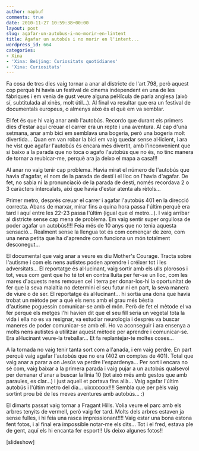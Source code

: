 ```yaml
---
author: napbuf
comments: true
date: 2010-11-27 10:59:38+00:00
layout: post
slug: agafar-un-autobus-i-no-morir-en-lintent
title: Agafar un autobús i no morir en l'intent...
wordpress_id: 664
categories:
- Xina
- 'Xina: Beijing: Curiositats quotidianes'
- 'Xina: Curiositats'
---
```


Fa cosa de tres dies vaig tornar a anar al districte de l'art 798, però aquest cop perquè hi havia un festival de cinema independent en una de les fàbriques i em venia de gust veure alguna pel·lícula de parla anglesa (això sí, subtitulada al xinès, molt útil...). Al final va resultar que era un festival de documentals europeus, o almenys això és el què em va semblar.

El fet és que hi vaig anar amb l'autobús. Recordo que durant els primers dies d'estar aquí creuar el carrer era un repte i una aventura. Al cap d'una setmana, anar amb bici em semblava una bogeria, però una bogeria molt divertida... Quan em van robar la bici em vaig quedar sense al·licient, i ara he vist que agafar l'autobús és encara més divertit, amb l'inconvenient que si baixo a la parada que no toca o agafo l'autobús que no és, no tinc manera de tornar a reubicar-me, perquè ara ja deixo el mapa a casa!!!

Al anar no vaig tenir cap problema. Havia mirat el número de l'autobús que havia d'agafar, el nom de la parada de destí i el lloc on l'havia d'agafar. De fet, no sabia ni la pronunciació de la parada de destí, només recordava 2 o 3 caràcters intercalats, així que havia d'estar atenta als rètols...

Primer metro, després creuar el carrer i agafar l'autobús 401 en la direcció correcta. Abans de marxar, mirar fins a quina hora passa l'últim perquè era tard i aquí entre les 22-23 passa l'últim (igual que el metro...). I vaig arribar al districte sense cap mena de problema. Em vaig sentir super orgullosa de poder agafar un autobús!!!! Feia més de 10 anys que no tenia aquesta sensació... Realment sense la llengua tot és com començar de zero, com una nena petita que ha d'aprendre com funciona un món totalment desconegut...

El documental que vaig anar a veure es diu Mother's Courage. Tracta sobre l'autisme i com els nens autistes poden aprendre i créixer tot i les adversitats... El reportatge és al·lucinant, vaig sortir amb els ulls plorosos i tot, veus com gent que ho té tot en contra lluita per fer-se un lloc, com les mares d'aquests nens remouen cel i terra per donar-los-hi la oportunitat de fer que la seva malaltia no determini el seu futur ni en part, la seva manera de viure o de ser. El reportatge és al·lucinant... hi sortia una dona que havia trobat un mètode per a què els nens amb el grau més bèstia d'autisme poguessin comunicar-se amb el món. Però de fet el mètode el va fer perquè els metges l'hi havien dit que el seu fill seria un vegetal tota la vida i ella no es va resignar, va estudiar neurologia i després va buscar maneres de poder comunicar-se amb ell. Ho va aconseguir i ara ensenya a molts nens autistes a utilitzar aquest mètode per aprendre i comunicar-se. Era al·lucinant veure-la treballar... Et fa replantejar-te moltes coses...

A la tornada no vaig tenir tanta sort com a l'anada, i em vaig perdre. En part perquè vaig agafar l'autobús que no era (402 en comptes de 401). Total que vaig anar a parar a on Jesús va perdre l'espardenya... Per sort i encara no sé com, vaig baixar a la primera parada i vaig pujar a un autobús qualsevol per demanar d'anar a buscar la línia 10 (tot això més amb gestos que amb paraules, es clar...) i just aquell et portava fins allà... Vaig agafar l'últim autobús i l'últim metro del dia... uixxxxxxx!!!! Sembla que per pèls vaig sortint prou bé de les meves aventures amb autobús... :)

El dimarts passat vaig tornar a Fragant Hills. Volia veure el parc amb els arbres tenyits de vermell, però vaig fer tard. Molts dels arbres estaven ja sense fulles, i hi feia una rasca impressionant!!!! Vaig estar una bona estona fent fotos, i al final era impossible notar-me els dits... Tot i el fred, estava ple de gent, aquí els hi encanta fer esport!! Us deixo algunes fotos!!

[slideshow]
